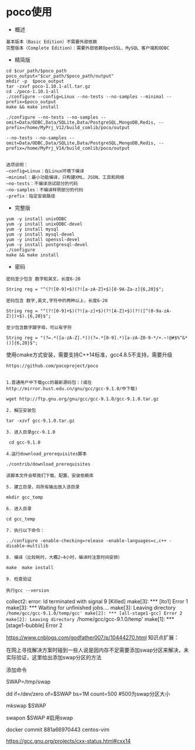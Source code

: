 # poco使用

- 概述

```
基本版本（Basic Edition）不需要外部依赖
完整版本（Complete Edition）：需要外部依赖OpenSSL、MySQL 客户端和ODBC
```
- 精简版
```
cd $cur_path/$poco_path
poco_output="$cur_path/$poco_path/output"
mkdir -p  $poco_output
tar -zxvf poco-1.10.1-all.tar.gz
cd ./poco-1.10.1-all
./configure --config=Linux --no-tests --no-samples --minimal --prefix=$poco_output
make && make install

./configure --no-tests --no-samples --omit=Data/ODBC,Data/SQLite,Data/PostgreSQL,MongoDB,Redis, --prefix=/home/MyPrj_V12/build_comlib/poco/output

--no-tests --no-samples --omit=Data/ODBC,Data/SQLite,Data/PostgreSQL,MongoDB,Redis, --prefix=/home/MyPrj_V14/build_comlib/poco/output


选项说明：
–config=Linux：在Linux环境下编译
–minimal：最小功能编译，只构建XML、JSON、工具和网络
–no-tests：不编译测试部分的代码
–no-samples：不编译样例部分的代码
-prefix：指定安装路径
```

- 完整版
```
yum -y install unixODBC
yum -y install unixODBC-devel
yum -y install mysql
yum -y install mysql-devel
yum -y install openssl-devel 
yum -y install postgresql-devel
./configure
make && make install
```

- 密码

```
密码至少包含 数字和英文，长度6-20

String reg = "^(?![0-9]+$)(?![a-zA-Z]+$)[0-9A-Za-z]{6,20}$";
 
密码包含 数字,英文,字符中的两种以上，长度6-20

String reg = "^(?![0-9]+$)(?![a-z]+$)(?![A-Z]+$)(?!([^(0-9a-zA-Z)])+$).{6,20}$";
 
至少包含数字跟字母，可以有字符

String reg = "(?=.*([a-zA-Z].*))(?=.*[0-9].*)[a-zA-Z0-9-*/+.~!@#$%^&*()]{6,20}$";
```

使用cmake方式安装，需要支持C++14标准，gcc4.8.5不支持，需要升级

```
https://github.com/pocoproject/poco


1.普通用户中下载gcc的最新源码包：(或在http://mirror.hust.edu.cn/gnu/gcc/gcc-9.1.0/中下载)

wget http://ftp.gnu.org/gnu/gcc/gcc-9.1.0/gcc-9.1.0.tar.gz

2. 解压安装包

tar -xzvf gcc-9.1.0.tar.gz

3. 进入目录gcc-9.1.0 

 cd gcc-9.1.0

4.运行download_prerequisites脚本

./contrib/download_prerequisites

该脚本文件会帮我们下载、配置、安装依赖库

5. 建立目录，将所有输出放入该目录

mkdir gcc_temp

6. 进入目录

cd gcc_temp

7. 执行以下命令：

../configure -enable-checking=release -enable-languages=c,c++ -disable-multilib

8. 编译（比较耗时，大概2~4小时，编译时注意时间安排）

make  make install

9. 检查验证

执行gcc --version 
```


collect2: error: ld terminated with signal 9 [Killed]
make[3]: *** [lto1] Error 1
make[3]: *** Waiting for unfinished jobs....
make[3]: Leaving directory `/home/gcc/gcc-9.1.0/temp/gcc'
make[2]: *** [all-stage1-gcc] Error 2
make[2]: Leaving directory `/home/gcc/gcc-9.1.0/temp'
make[1]: *** [stage1-bubble] Error 2

https://www.cnblogs.com/godfather007/p/10444270.html
知识点扩展：

在网上寻找解决方案时碰到一些人说是因内存不足需要添加swap分区来解决，未实际验证，这里给出添加swap分区的方法

添加命令

SWAP=/tmp/swap

dd if=/dev/zero of=$SWAP bs=1M count=500 #500为swap分区大小

mkswap $SWAP

swapon $SWAP #启用swap



 docker commit 881a66970443 centos-vim

 https://gcc.gnu.org/projects/cxx-status.html#cxx14


